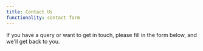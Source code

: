 ```yaml
---
title: Contact Us
functionality: contact form
---
```

If you have a query or want to get in touch, please fill in the form below, and we'll get back to you.
